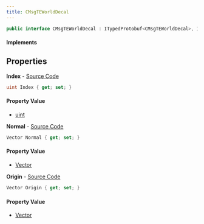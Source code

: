 ```yaml
---
title: CMsgTEWorldDecal
---
```


```csharp
public interface CMsgTEWorldDecal : ITypedProtobuf<CMsgTEWorldDecal>, INativeHandle, INetMessage<CMsgTEWorldDecal>, IDisposable
```

#### Implements

## Properties

**Index** - [Source Code](https://github.com/swiftly-solution/swiftlys2/blob/master/managed/src/SwiftlyS2.Generated/Protobufs/Interfaces/CMsgTEWorldDecal.cs#L24)

```csharp
uint Index { get; set; }
```

#### Property Value

- [uint](https://learn.microsoft.com/dotnet/api/system.uint32)

**Normal** - [Source Code](https://github.com/swiftly-solution/swiftlys2/blob/master/managed/src/SwiftlyS2.Generated/Protobufs/Interfaces/CMsgTEWorldDecal.cs#L21)

```csharp
Vector Normal { get; set; }
```

#### Property Value

- [Vector](/docs/api/shared/natives/vector)

**Origin** - [Source Code](https://github.com/swiftly-solution/swiftlys2/blob/master/managed/src/SwiftlyS2.Generated/Protobufs/Interfaces/CMsgTEWorldDecal.cs#L18)

```csharp
Vector Origin { get; set; }
```

#### Property Value

- [Vector](/docs/api/shared/natives/vector)

